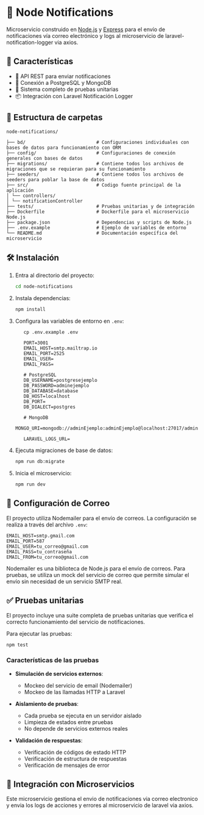 # 📧 Node Notifications

Microservicio construido en [Node.js](https://nodejs.org/) y [Express](https://expressjs.com/) para el envío de notificaciones vía correo electrónico y logs al microservicio de laravel-notification-logger via axios.

## 🚀 Características

- 📧 API REST para enviar notificaciones
- 🔄 Conexión a PostgreSQL y MongoDB
- 🔐 Sistema completo de pruebas unitarias
- 📦 Integración con Laravel Notificación Logger


## 📁 Estructura de carpetas

```
node-notifications/

├── bd/                          # Configuraciones individuales con bases de datos para funcionamiento con ORM
├── config/                      # Configuraciones de conexión generales con bases de datos
├── migrations/                  # Contiene todos los archivos de migraciones que se requieran para su funcionamiento
├── seeders/                     # Contiene todos los archivos de seeders para poblar la base de datos
├── src/                         # Codigo fuente principal de la aplicación
│ └── controllers/
│ └── notificationController
├── tests/                       # Pruebas unitarias y de integración
├── Dockerfile                   # Dockerfile para el microservicio Node.js
├── package.json                 # Dependencias y scripts de Node.js
├── .env.example                 # Ejemplo de variables de entorno
└── README.md                    # Documentación específica del microservicio
```


## 🛠️ Instalación

1. Entra al directorio del proyecto:

   ```sh
   cd node-notifications
   ```

2. Instala dependencias:

   ```sh
   npm install
   ```

3. Configura las variables de entorno en `.env`:

   ```env
      cp .env.example .env

      PORT=3001
      EMAIL_HOST=smtp.mailtrap.io
      EMAIL_PORT=2525
      EMAIL_USER=
      EMAIL_PASS=

      # PostgreSQL
      DB_USERNAME=postgresejemplo
      DB_PASSWORD=adminejemplo
      DB_DATABASE=database
      DB_HOST=localhost
      DB_PORT=
      DB_DIALECT=postgres

      # MongoDB
      MONGO_URI=mongodb://adminEjemplo:adminEjemplo@localhost:27017/adminEjemplo

      LARAVEL_LOGS_URL=
   ```

4. Ejecuta migraciones de base de datos:

   ```sh
   npm run db:migrate
   ```

5. Inicia el microservicio:

   ```sh
   npm run dev
   ```

## 📧 Configuración de Correo

El proyecto utiliza Nodemailer para el envío de correos. La configuración se realiza a través del archivo `.env`:

```
EMAIL_HOST=smtp.gmail.com
EMAIL_PORT=587
EMAIL_USER=tu_correo@gmail.com
EMAIL_PASS=tu_contraseña
EMAIL_FROM=tu_correo@gmail.com
```

Nodemailer es una biblioteca de Node.js para el envío de correos. Para pruebas, se utiliza un mock del servicio de correo que permite simular el envío sin necesidad de un servicio SMTP real.
## ✅ Pruebas unitarias

El proyecto incluye una suite completa de pruebas unitarias que verifica el correcto funcionamiento del servicio de notificaciones.

Para ejecutar las pruebas:

```bash
npm test
```

### Características de las pruebas

- **Simulación de servicios externos**:
  - Mockeo del servicio de email (Nodemailer)
  - Mockeo de las llamadas HTTP a Laravel

- **Aislamiento de pruebas**:
  - Cada prueba se ejecuta en un servidor aislado
  - Limpieza de estados entre pruebas
  - No depende de servicios externos reales

- **Validación de respuestas**:
  - Verificación de códigos de estado HTTP
  - Verificación de estructura de respuestas
  - Verificación de mensajes de error

## 🤝 Integración con Microservicios

Este microservicio gestiona el envio de notificaciones via correo electronico y envia los logs de acciones y errores al microservicio de laravel via axios.